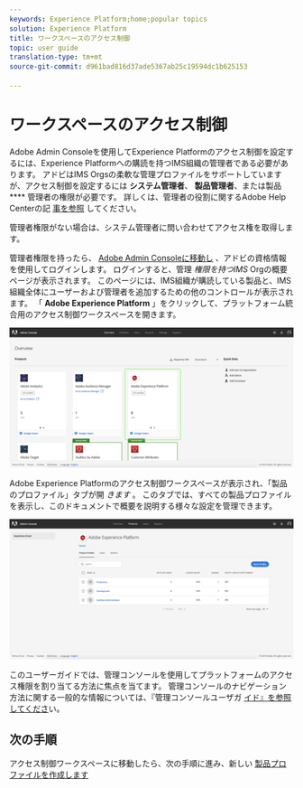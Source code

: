 ```yaml
---
keywords: Experience Platform;home;popular topics
solution: Experience Platform
title: ワークスペースのアクセス制御
topic: user guide
translation-type: tm+mt
source-git-commit: d961bad816d37ade5367ab25c19594dc1b625153

---
```



# ワークスペースのアクセス制御

Adobe Admin Consoleを使用してExperience Platformのアクセス制御を設定するには、Experience Platformへの購読を持つIMS組織の管理者である必要があります。 アドビはIMS Orgsの柔軟な管理プロファイルをサポートしていますが、アクセス制御を設定するには **システム管理者**、 **製品管理者**、または製品 **** 管理者の権限が必要です。 詳しくは、管理者の役割に関するAdobe Help Centerの記 [事を参照](https://helpx.adobe.com/enterprise/using/admin-roles.html) してください。

管理者権限がない場合は、システム管理者に問い合わせてアクセス権を取得します。

管理者権限を持ったら、 [Adobe Admin Consoleに移動し](https://adminconsole.adobe.com) 、アドビの資格情報を使用してログインします。 ログインすると、管理 *権限を持つIMS* Orgの概要ページが表示されます。 このページには、IMS組織が購読している製品と、IMS組織全体にユーザーおよび管理者を追加するための他のコントロールが表示されます。 「 **Adobe Experience Platform** 」をクリックして、プラットフォーム統合用のアクセス制御ワークスペースを開きます。

![overview-page](../images/overview-page.png)

Adobe Experience Platformのアクセス制御ワークスペースが表示され、「製品のプロファイル」タブが開 *きます* 。 このタブでは、すべての製品プロファイルを表示し、このドキュメントで概要を説明する様々な設定を管理できます。

![platform-access-control](../images/platform-access-control.png)

このユーザーガイドでは、管理コンソールを使用してプラットフォームのアクセス権限を割り当てる方法に焦点を当てます。 管理コンソールのナビゲーション方法に関する一般的な情報については、『管理コンソールユーザガ [イド』を参照してくださ](https://helpx.adobe.com/enterprise/using/admin-console.html)い。

## 次の手順

アクセス制御ワークスペースに移動したら、次の手順に進み、新しい [製品プロファイルを作成します](create-profile.md)